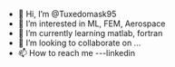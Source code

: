 - 👋 Hi, I’m @Tuxedomask95
- 👀 I’m interested in ML, FEM, Aerospace
- 🌱 I’m currently learning matlab, fortran
- 💞️ I’m looking to collaborate on ...
- 📫 How to reach me ---linkedin

<!---
Tuxedomask95/Tuxedomask95 is a ✨ special ✨ repository because its `README.md` (this file) appears on your GitHub profile.
You can click the Preview link to take a look at your changes.
--->

